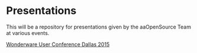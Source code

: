 Presentations
=================

This will be a repository for presentations given by the aaOpenSource Team at various events.

[Wonderware User Conference Dallas 2015]("Wonderware%20User%20Conference%20Dallas%202015%20-%20Andy%20Robinson.pptx?raw=true")




